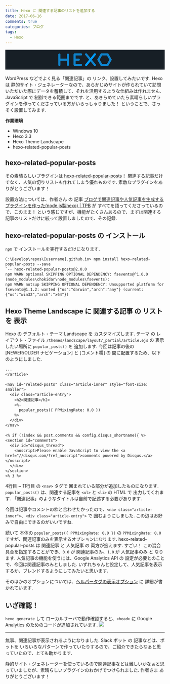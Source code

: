 ```yaml
---
title: Hexo に 関連する記事のリストを追加する
date: 2017-06-16
comments: true
categories: ブログ
tags:
  - Hexo
---
```


![](/assets/hexo/hexo-3.2.png "Hexo")

WordPress などでよく見る「関連記事」の リンク、設置してみたいです. Hexo は 静的サイト・ジェネレーターなので、あらかじめサイトが作られていて訪問いただいた際にデータを蓄積して、それを活用するような仕組みは作れません. JavaScript で 制御できる範囲までです. と、あきらめていたら素晴らしいプラグインを作ってくださっている方がいらっしゃりました！ ということで、さっそく設置してみます.

**作業環境**
- Windows 10
- Hexo 3.3
- Hexo Theme Landscape
- hexo-related-popular-posts


## hexo-related-popular-posts
その素晴らしいプラグインは [hexo-related-popular-posts](https://github.com/tea3/hexo-related-popular-posts)！ 関連する記事だけでなく、人気の切りリストも作れてしまう優れものです. 素敵なプラグインをありがとうございます！

設置方法については、作者さん の 記事 [ブログで関連記事や人気記事を生成するプラグインを作った(node.js製hexo) | TPB](https://tea3.github.io/p/hexo-related-popular-posts/) が すべてを語ってくださっているので、このまま！ という感じですが、機能がたくさんあるので、まずは関連する記事のリストだけに絞って設置しましたので、その記録.


## hexo-related-popular-posts の インストール
`npm` で インストールを実行するだけになります.
```shell-session
C:\Develop\repos\[username].github.io> npm install hexo-related-popular-posts --save
`-- hexo-related-popular-posts@2.0.0
npm WARN optional SKIPPING OPTIONAL DEPENDENCY: fsevents@^1.0.0 (node_modules\chokidar\node_modules\fsevents):
npm WARN notsup SKIPPING OPTIONAL DEPENDENCY: Unsupported platform for fsevents@1.1.2: wanted {"os":"darwin","arch":"any"} (current: {"os":"win32","arch":"x64"})
```


## Hexo Theme Landscape に 関連する記事 の リスト を 表示
Hexo の デフォルト・テーマ Landscape を カスタマイズします.
テーマ の レイアウト・ファイル `/themes/landscape/layout/_partial/article.ejs` の 表示したい場所に `popular_posts()` を 追加します.
今回は記事の後の [NEWER/OLDER ナビゲーション] と [コメント欄] の 間に配置するため、以下のようにしました.
```ejs
...
</article>

<nav id="related-posts" class="article-inner" style="font-size: smaller">
  <div class="article-entry">
    <h2>関連記事</h2>
    <%-
      popular_posts({ PPMixingRate: 0.0 })
    %>
  </div>
</nav>

<% if (!index && post.comments && config.disqus_shortname){ %>
<section id="comments">
  <div id="disqus_thread">
    <noscript>Please enable JavaScript to view the <a href="//disqus.com/?ref_noscript">comments powered by Disqus.</a></noscript>
  </div>
</section>
<% } %>
```

4行目 ~ 11行目 の `<nav>` タグで 囲まれている部分が追加したものになります.
`popular_posts()` は、関連する記事を `<ul>` と `<li>` の HTML で 出力してくれます. 「関連記事」のようなタイトルは自前で記述する必要があります.

今回は記事やコメントの枠と合わせたかったので、`<nav class="article-inner">`、`<div class="article-entry">` で 囲むようにしました. この辺はお好みで自由にできるのがいいですね.

続いて 本体の `popular_posts({ PPMixingRate: 0.0 })` の `PPMixingRate: 0.0` ですが、関連記事のみを表示するオプションになります.
hexo-related-popular-posts は 関連記事 と 人気記事 の 両方が扱えます. すごい！ この混合具合を指定することができ、`0.0` が 関連記事のみ、`1.0` が 人気記事のみ と なります.
人気記事の機能を使うには、Google Analytics API の 設定が必要とのことで、今回は関連記事のみとしました. いずれちゃんと設定して、人気記事を表示するか、ブレンドするようにしてみたいと思います.

そのほかのオプションについては、[ヘルパータグの表示オプション](https://tea3.github.io/p/hexo-related-popular-posts/#ヘルパータグの表示オプション) に 詳細が書かれています.



## いざ確認！
`hexo generate` して ローカルサーバで動作確認すると、`<head>` に Google Analytics のためのコードが追加されています.
![](/assets/hexo/hexo-related-popular-posts.png)




- - - -
無事、関連記事が表示されるようになりました. Slack ボット の 記事などは、ボットを いろいろなパターンで作っていたりするので、ご紹介できたらなぁと思っていたので、とても助かります.

静的サイト・ジェネレーターを使っているので関連記事などは難しいかなぁと思っていましたが、素晴らしいプラグインのおかげでつけられました. 作者さま ありがとうございます！
